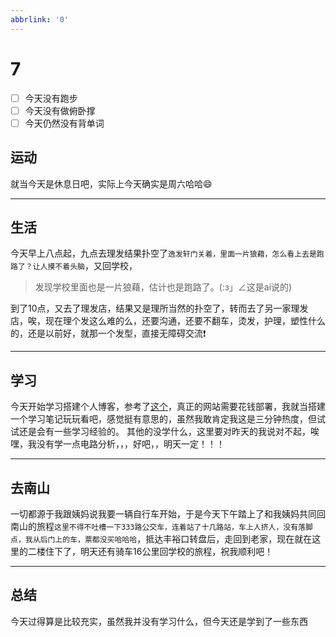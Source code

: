 ```yaml
---
abbrlink: '0'
---
```

# 7

- [ ] 今天没有跑步
- [ ] 今天没有做俯卧撑
- [ ] 今天仍然没有背单词

## 运动

就当今天是休息日吧，实际上今天确实是周六哈哈:smile:
***

## 生活

今天早上八点起，九点去理发结果扑空了`逸发轩门关着，里面一片狼藉，怎么看上去是跑路了？让人摸不着头脑`，又回学校，
>发现学校里面也是一片狼藉，估计也是跑路了。(:з」∠这是ai说的)

到了10点，又去了理发店，结果又是理所当然的扑空了，转而去了另一家理发店，唉，现在理个发这么难的么，还要沟通，还要不翻车，烫发，护理，塑性什么的，还是以前好，就那一个发型，直接无障碍交流:exclamation:
***

## 学习

今天开始学习搭建个人博客，参考了[这个](https://www.cnblogs.com/huanhao/p/hexobase.html)，真正的网站需要花钱部署，我就当搭建一个学习笔记玩玩看吧，感觉挺有意思的，虽然我敢肯定我这是三分钟热度，但试试还是会有一些学习经验的。
其他的没学什么，这里要对昨天的我说对不起，唉嘿，我没有学一点电路分析，，，好吧，，明天一定！！！
***

## 去南山

一切都源于我跟姨妈说我要一辆自行车开始，于是今天下午踏上了和我姨妈共同回南山的旅程`这里不得不吐槽一下333路公交车，连着站了十几路站，车上人挤人，没有落脚点，我从后门上的车，票都没买哈哈哈`，抵达丰裕口转盘后，走回到老家，现在就在这里的二楼住下了，明天还有骑车16公里回学校的旅程，祝我顺利吧！
***

## 总结

今天过得算是比较充实，虽然我并没有学习什么，但今天还是学到了一些东西
